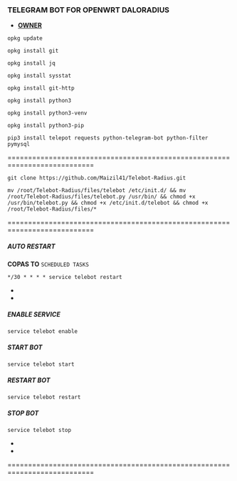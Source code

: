 ### TELEGRAM BOT FOR OPENWRT DALORADIUS

* [**OWNER**](https://t.me/maizil41)

```
opkg update
```
```
opkg install git
```
```
opkg install jq
```
```
opkg install sysstat
```
```
opkg install git-http
```
```
opkg install python3
```
```
opkg install python3-venv
```
```
opkg install python3-pip
```
```
pip3 install telepot requests python-telegram-bot python-filter pymysql
```

===========================================================================

```
git clone https://github.com/Maizil41/Telebot-Radius.git
```
```
mv /root/Telebot-Radius/files/telebot /etc/init.d/ && mv /root/Telebot-Radius/files/telebot.py /usr/bin/ && chmod +x /usr/bin/telebot.py && chmod +x /etc/init.d/telebot && chmod +x /root/Telebot-Radius/files/*
```
===========================================================================

##### AUTO RESTART
**COPAS TO** `SCHEDULED TASKS`
```
*/30 * * * * service telebot restart
```
*
*
##### ENABLE SERVICE 

```
service telebot enable
```

##### START BOT 

```
service telebot start
```

##### RESTART BOT 

```
service telebot restart
```

##### STOP BOT 

```
service telebot stop
```
*
*
===========================================================================
